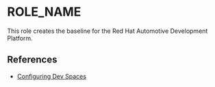 # ROLE_NAME

This role creates the baseline for the Red Hat Automotive Development Platform.

## References

- [Configuring Dev Spaces](https://docs.redhat.com/en/documentation/red_hat_openshift_dev_spaces/3.21/html/administration_guide/configuring-devspaces)


